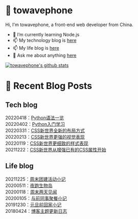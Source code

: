 # :ramen: towavephone
Hi, I'm towavephone, a front-end web developer from China.

- 🌱 I’m currently learning Node.js
- 📫 My technology blog is [here](https://blog.towavephone.com/)
- 📫 My life blog is [here](https://www.towavephone.com/)
- 💬 Ask me about anything [here](https://github.com/towavephone/towavephone/issues)

[![towavephone's github stats](https://github-readme-stats.vercel.app/api?username=towavephone)](https://github.com/anuraghazra/github-readme-stats)

# :memo: Recent Blog Posts

## Tech blog
<!-- tech blog start -->
20220418：[Python语法一览](https://blog.towavephone.com/python-syntax-overview/)  
20220402：[Python入门学习](https://blog.towavephone.com/python-introduce-learn/)  
20220331：[CSS新世界全新的布局方式](https://blog.towavephone.com/css-new-world-new-layout/)  
20220213：[CSS新世界更强的视觉表现](https://blog.towavephone.com/css-new-world-stronger-visual-performance/)  
20220119：[CSS新世界更细致的样式表现](https://blog.towavephone.com/css-new-world-detailed-style-performance/)  
20211222：[CSS新世界从增强已有的CSS属性开始](https://blog.towavephone.com/css-new-world-enhance-existing-css/)  
<!-- tech blog end -->

## Life blog
<!-- life blog start -->
20211225：[周末团建活动小记](https://www.towavephone.com/2021/12/25/weekend-company-tour/)  
20200511：[夜跑生物岛](https://www.towavephone.com/2020/05/11/run-in-bio-island/)  
20200118：[周末两天见闻](https://www.towavephone.com/2020/01/18/weekend-story/)  
20200105：[与前同事聚餐小记](https://www.towavephone.com/2020/01/05/former-colleagues-dinner/)  
20191230：[元旦前回家小记](https://www.towavephone.com/2019/12/30/new-year-day-go-home/)  
20180424：[博客主题更新日志](https://www.towavephone.com/2018/04/24/update/)  
<!-- life blog end -->

